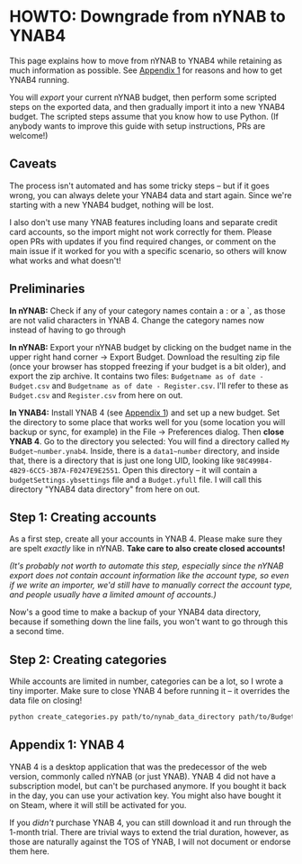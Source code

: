 # HOWTO: Downgrade from nYNAB to YNAB4

This page explains how to move from nYNAB to YNAB4 while retaining as much information as possible. See [Appendix
1](#appendix-1-ynab-4) for reasons and how to get YNAB4 running.

You will *export* your current nYNAB budget, then perform some scripted steps on the exported data, and then gradually
import it into a new YNAB4 budget. The scripted steps assume that you know how to use Python. (If anybody wants to
improve this guide with setup instructions, PRs are welcome!)

## Caveats

The process isn't automated and has some tricky steps – but if it goes wrong, you can always delete your YNAB4 data and
start again. Since we're starting with a new YNAB4 budget, nothing will be lost.

I also don't use many YNAB features including loans and separate credit card accounts, so the import might not work
correctly for them. Please open PRs with updates if you find required changes, or comment on the main issue if it worked
for you with a specific scenario, so others will know what works and what doesn't!

## Preliminaries

**In nYNAB:** Check if any of your category names contain a : or a `, as those are not valid characters in YNAB 4.
Change the category names now instead of having to go through

**In nYNAB:** Export your nYNAB budget by clicking on the budget name in the upper right hand corner → Export Budget.
Download the resulting zip file (once your browser has stopped freezing if your budget is a bit older), and export the
zip archive. It contains two files: `Budgetname as of date - Budget.csv` and `Budgetname as of date - Register.csv`.
I'll refer to these as `Budget.csv` and `Register.csv` from here on out.
   
**In YNAB4:** Install YNAB 4 (see [Appendix 1](#appendix-1-ynab-4)) and set up a new budget. Set the directory to some
place that works well for you (some location you will backup or sync, for example) in the File → Preferences dialog.
Then **close YNAB 4**. Go to the directory you selected: You will find a directory called `My Budget~number.ynab4`.
Inside, there is a `data1~number` directory, and inside that, there is a directory that is just one long UID, looking
like `98C499B4-4B29-6CC5-3B7A-F0247E9E2551`. Open this directory – it will contain a `budgetSettings.ybsettings` file
and a `Budget.yfull` file. I will call this directory "YNAB4 data directory" from here on out.

## Step 1: Creating accounts

As a first step, create all your accounts in YNAB 4. Please make sure they are spelt *exactly* like in nYNAB.
**Take care to also create closed accounts!**

*(It's probably not worth to automate this step, especially since the nYNAB export does not contain account information
like the account type, so even if we write an importer, we'd still have to manually correct the account type, and people
usually have a limited amount of accounts.)*

Now's a good time to make a backup of your YNAB4 data directory, because if something down the line fails, you won't
want to go through this a second time.

## Step 2: Creating categories

While accounts are limited in number, categories can be a lot, so I wrote a tiny importer. Make sure to close YNAB 4
before running it – it overrides the data file on closing!

```bash
python create_categories.py path/to/nynab_data_directory path/to/Budget.csv
```

## Appendix 1: YNAB 4

YNAB 4 is a desktop application that was the predecessor of the web version, commonly called nYNAB (or just YNAB). YNAB
4 did not have a subscription model, but can't be purchased anymore. If you bought it back in the day, you can use your
activation key. You might also have bought it on Steam, where it will still be activated for you.

If you *didn't* purchase YNAB 4, you can still download it and run through the 1-month trial. There are trivial ways to
extend the trial duration, however, as those are naturally against the TOS of YNAB, I will not document or endorse them
here.
